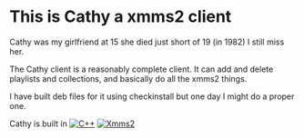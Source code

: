 This is Cathy a xmms2 client 
============================

Cathy was my girlfriend at 15 she died just short of 19 (in 1982) I still miss her.

The Cathy client is a reasonably complete client. It can add and delete playlists and collections, and basically do all the xmms2 things.


I have built deb files for it using checkinstall but one day I might do a proper one.

Cathy is built in 
[![C++](https://img.shields.io/badge/C++-blue?style=green)](https://isocpp.org/)
[![Xmms2](https://img.shields.io/badge/xmms2client++-blue?style=green)](https://github.com/xmms2/xmms2-tutorial)
